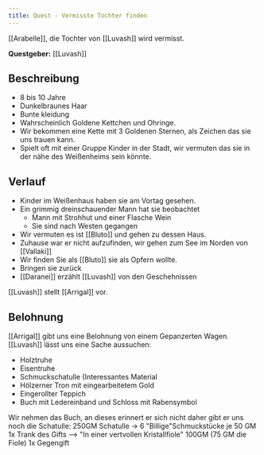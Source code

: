 ```yaml
---
title: Quest - Vermisste Tochter finden
---
```


[[Arabelle]], die Tochter von [[Luvash]] wird vermisst.

**Questgeber:** [[Luvash]]

## Beschreibung
* 8 bis 10 Jahre
* Dunkelbraunes Haar
* Bunte kleidung
* Wahrscheinlich Goldene Kettchen und Ohringe.
* Wir bekommen eine Kette mit 3 Goldenen Sternen, als Zeichen das sie uns trauen kann.
* Spielt oft mit einer Gruppe Kinder in der Stadt, wir vermuten das sie in der nähe des Weißenheims sein könnte.


## Verlauf
* Kinder im Weißenhaus haben sie am Vortag gesehen. 
* Ein grimmig dreinschauender Mann hat sie beobachtet
	* Mann mit Strohhut und einer Flasche Wein
	* Sie sind nach Westen gegangen
* Wir vermuten es ist [[Bluto]] und gehen zu dessen Haus.
* Zuhause war er nicht aufzufinden, wir gehen zum See im Norden von [[Vallaki]]
* Wir finden Sie als [[Bluto]] sie als Opfern wollte.
* Bringen sie zurück
* [[Daranei]] erzählt [[Luvash]] von den Geschehnissen

[[Luvash]] stellt [[Arrigal]] vor.

## Belohnung
[[Arrigal]] gibt uns eine Belohnung von einem Gepanzerten Wagen.
[[Luvash]] lässt uns eine Sache aussuchen:
* Holztruhe
* Eisentruhe
* Schmuckschatulle (Interessantes Material
* Hölzerner Tron mit eingearbeitetem Gold
* Eingerollter Teppich
* Buch mit Ledereinband und Schloss mit Rabensymbol


Wir nehmen das Buch, an dieses erinnert er sich nicht daher gibt er uns noch die Schatulle:
250GM Schatulle -> 6 "Billige"Schmuckstücke je 50 GM
1x Trank des Gifts --> "In einer vertvollen Kristallfiole" 100GM (75 GM die Fiole)
1x Gegengift
